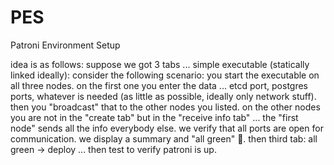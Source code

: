 # PES
Patroni Environment Setup

idea is as follows: suppose we got 3 tabs ... simple executable (statically linked ideally):
consider the following scenario: you start the executable on all three nodes.
on the first one you enter the data ... etcd port, postgres ports, whatever is needed (as little as possible, ideally only network stuff).
then you "broadcast" that to the other nodes you listed. on the other nodes you are not in the "create tab" but in the "receive info tab" ...
the "first node" sends all the info everybody else. we verify that all ports are open for communication. we display a summary and "all green" :slightly_smiling_face:.
then third tab: all green -> deploy ... then test to verify patroni is up.

